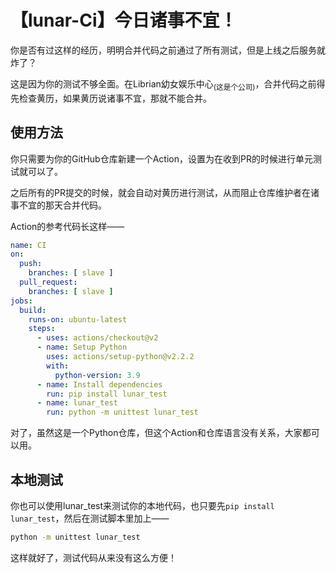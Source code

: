 # 【lunar-Ci】今日诸事不宜！

你是否有过这样的经历，明明合并代码之前通过了所有测试，但是上线之后服务就炸了？

这是因为你的测试不够全面。在Librian幼女娱乐中心<sub>(这是个公司)</sub>，合并代码之前得先检查黄历，如果黄历说诸事不宜，那就不能合并。


## 使用方法

你只需要为你的GitHub仓库新建一个Action，设置为在收到PR的时候进行单元测试就可以了。

之后所有的PR提交的时候，就会自动对黄历进行测试，从而阻止仓库维护者在诸事不宜的那天合并代码。

Action的参考代码长这样——

```yaml
name: CI
on:
  push:
    branches: [ slave ]
  pull_request:
    branches: [ slave ]
jobs:
  build:
    runs-on: ubuntu-latest
    steps:
      - uses: actions/checkout@v2
      - name: Setup Python
        uses: actions/setup-python@v2.2.2
        with:
          python-version: 3.9
      - name: Install dependencies
        run: pip install lunar_test
      - name: lunar_test
        run: python -m unittest lunar_test
```

对了，虽然这是一个Python仓库，但这个Action和仓库语言没有关系，大家都可以用。


## 本地测试

你也可以使用lunar_test来测试你的本地代码，也只要先`pip install lunar_test`，然后在测试脚本里加上——

```sh
python -m unittest lunar_test
```

这样就好了，测试代码从来没有这么方便！
